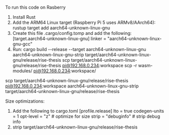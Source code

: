 To run this code on Rasberry
1) Install Rust
2) Add the ARM64 Linux target (Raspberry Pi 5 uses ARMv8/AArch64):
    rustup target add aarch64-unknown-linux-gnu
3) Create this file .cargo/config.tomp and add the following:
    [target.aarch64-unknown-linux-gnu]
    linker = "aarch64-unknown-linux-gnu-gcc"
4) Run:
    cargo build --release --target aarch64-unknown-linux-gnu
    aarch64-unknown-linux-gnu-strip target/aarch64-unknown-linux-gnu/release/rise-thesis
    scp target/aarch64-unknown-linux-gnu/release/rise-thesis pi@192.168.0.234:workspace
    scp -r wasm-modules/ pi@192.168.0.234:workspace/ 




scp target/aarch64-unknown-linux-gnu/release/rise-thesis pi@192.168.0.234:workspace
aarch64-unknown-linux-gnu-strip target/aarch64-unknown-linux-gnu/release/rise-thesis

Size optimizations:
1) Add the following to cargo.toml 
    [profile.release]
    lto = true
    codegen-units = 1
    opt-level = "z"      # optimize for size
    strip = "debuginfo"  # strip debug info
2) strip target/aarch64-unknown-linux-gnu/release/rise-thesis

